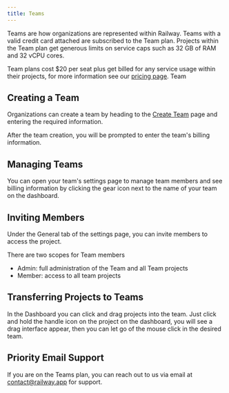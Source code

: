 ```yaml
---
title: Teams
---
```


Teams are how organizations are represented within Railway. Teams with a valid credit card attached are subscribed to the Team plan. Projects within the Team plan get generous limits on service caps such as 32 GB of RAM and 32 vCPU cores.

Team plans cost $20 per seat plus get billed for any service usage within their projects, for more information see our [pricing page](https://railway.app/pricing). Team

## Creating a Team

Organizations can create a team by heading to the [Create Team](https://railway.app/new/team) page and entering the required information.

After the team creation, you will be prompted to enter the team's billing information.

## Managing Teams

You can open your team's settings page to manage team members and see billing information by clicking the gear icon next to the name of your team on the dashboard.

## Inviting Members

Under the General tab of the settings page, you can invite members to access the project.

There are two scopes for Team members

- Admin: full administration of the Team and all Team projects
- Member: access to all team projects

## Transferring Projects to Teams

In the Dashboard you can click and drag projects into the team. Just click and hold the handle icon on the project on the dashboard, you will see a drag interface appear, then you can let go of the mouse click in the desired team.

## Priority Email Support

If you are on the Teams plan, you can reach out to us via email at contact@railway.app for support.